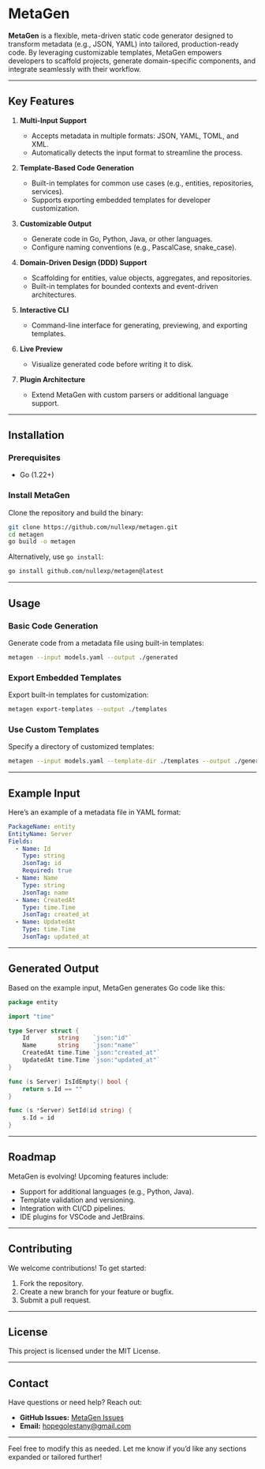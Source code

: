 # **MetaGen**

**MetaGen** is a flexible, meta-driven static code generator designed to transform metadata (e.g., JSON, YAML) into tailored, production-ready code. By leveraging customizable templates, MetaGen empowers developers to scaffold projects, generate domain-specific components, and integrate seamlessly with their workflow.

---

## **Key Features**
1. **Multi-Input Support**  
   - Accepts metadata in multiple formats: JSON, YAML, TOML, and XML.  
   - Automatically detects the input format to streamline the process.  

2. **Template-Based Code Generation**  
   - Built-in templates for common use cases (e.g., entities, repositories, services).  
   - Supports exporting embedded templates for developer customization.  

3. **Customizable Output**  
   - Generate code in Go, Python, Java, or other languages.  
   - Configure naming conventions (e.g., PascalCase, snake_case).  

4. **Domain-Driven Design (DDD) Support**  
   - Scaffolding for entities, value objects, aggregates, and repositories.  
   - Built-in templates for bounded contexts and event-driven architectures.  

5. **Interactive CLI**  
   - Command-line interface for generating, previewing, and exporting templates.  

6. **Live Preview**  
   - Visualize generated code before writing it to disk.  

7. **Plugin Architecture**  
   - Extend MetaGen with custom parsers or additional language support.  

---

## **Installation**
### Prerequisites
- Go (1.22+)

### Install MetaGen
Clone the repository and build the binary:
```bash
git clone https://github.com/nullexp/metagen.git
cd metagen
go build -o metagen
```

Alternatively, use `go install`:
```bash
go install github.com/nullexp/metagen@latest
```

---

## **Usage**

### **Basic Code Generation**
Generate code from a metadata file using built-in templates:
```bash
metagen --input models.yaml --output ./generated
```

### **Export Embedded Templates**
Export built-in templates for customization:
```bash
metagen export-templates --output ./templates
```

### **Use Custom Templates**
Specify a directory of customized templates:
```bash
metagen --input models.yaml --template-dir ./templates --output ./generated
```

---

## **Example Input**
Here’s an example of a metadata file in YAML format:

```yaml
PackageName: entity
EntityName: Server
Fields:
  - Name: Id
    Type: string
    JsonTag: id
    Required: true
  - Name: Name
    Type: string
    JsonTag: name
  - Name: CreatedAt
    Type: time.Time
    JsonTag: created_at
  - Name: UpdatedAt
    Type: time.Time
    JsonTag: updated_at
```

---

## **Generated Output**
Based on the example input, MetaGen generates Go code like this:

```go
package entity

import "time"

type Server struct {
	Id        string    `json:"id"`
	Name      string    `json:"name"`
	CreatedAt time.Time `json:"created_at"`
	UpdatedAt time.Time `json:"updated_at"`
}

func (s Server) IsIdEmpty() bool {
	return s.Id == ""
}

func (s *Server) SetId(id string) {
	s.Id = id
}
```

---

## **Roadmap**
MetaGen is evolving! Upcoming features include:
- Support for additional languages (e.g., Python, Java).
- Template validation and versioning.
- Integration with CI/CD pipelines.
- IDE plugins for VSCode and JetBrains.

---

## **Contributing**
We welcome contributions! To get started:
1. Fork the repository.
2. Create a new branch for your feature or bugfix.
3. Submit a pull request.

---

## **License**
This project is licensed under the MIT License.

---

## **Contact**
Have questions or need help? Reach out:  
- **GitHub Issues:** [MetaGen Issues](https://github.com/nullexp/metagen/issues)  
- **Email:** hopegolestany@gmail.com

---

Feel free to modify this as needed. Let me know if you’d like any sections expanded or tailored further!